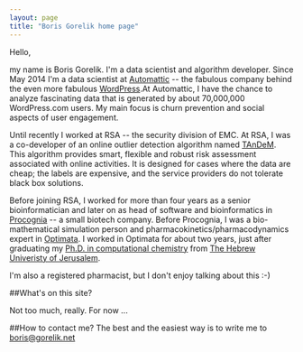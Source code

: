 ```yaml
---
layout: page
title: "Boris Gorelik home page"
---
```


Hello,

my name is Boris Gorelik. I'm a data scientist and algorithm developer.
Since May 2014 I'm a data scientist at [Automattic][a8c] -- the fabulous company behind the even more fabulous [WordPress][wp].At Automattic, I have the chance to analyze fascinating data that is generated by about 70,000,000 WordPress.com users. My main focus is churn prevention and social aspects of user engagement.

Until recently I worked at  RSA -- the security division of EMC. At RSA, I was a co-developer of an online outlier detection algorithm named [TAnDeM](tandem). This algorithm provides smart, flexible and robust risk assessment associated with online activities. It is designed for cases where the data are cheap; the labels are expensive, and the service providers do not tolerate black box solutions.

Before joining RSA, I worked for more than four years as a senior bioinformatician and later on as head of software and bioinformatics in [Procognia][prc] -- a small biotech company. Before Procognia, I was a bio-mathematical simulation person and pharmacokinetics/pharmacodynamics expert in [Optimata][opt]. I worked in Optimata for about two years, just after graduating my [Ph.D. in computational chemistry][thsis] from  [The Hebrew Univeristy of Jerusalem][huji].

I'm also a registered pharmacist, but I don't enjoy talking about this :-)

##What's on this site?

Not too much, really. For now ...

##How to contact me?
The best and the easiest way is to write me to [boris@gorelik.net][mail]

[a8c]: http://automattic.com
[wp]: http://wordpress.org
[tandem]: https://www.youtube.com/watch?v=XqdTgs6xKFk
[prc]: http://procognia.com
[opt]: http://optimata.com
[thsis]: http://www.slideshare.net/borisgorelik/
[huji]: http://medchem-models.ekmd.huji.ac.il/
[mail]: mailto://boris@gorelik.net
